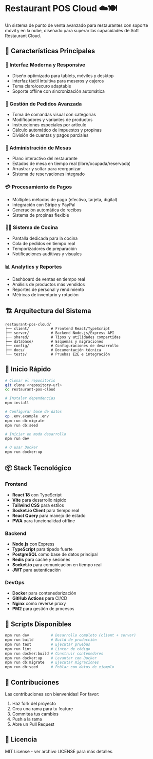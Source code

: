# Restaurant POS Cloud ☁️🍽️

Un sistema de punto de venta avanzado para restaurantes con soporte móvil y en la nube, diseñado para superar las capacidades de Soft Restaurant Cloud.

## 🌟 Características Principales

### 📱 Interfaz Moderna y Responsive
- Diseño optimizado para tablets, móviles y desktop
- Interfaz táctil intuitiva para meseros y cajeros
- Tema claro/oscuro adaptable
- Soporte offline con sincronización automática

### 🛒 Gestión de Pedidos Avanzada
- Toma de comandas visual con categorías
- Modificadores y variantes de productos
- Instrucciones especiales por artículo
- Cálculo automático de impuestos y propinas
- División de cuentas y pagos parciales

### 🏪 Administración de Mesas
- Plano interactivo del restaurante
- Estados de mesa en tiempo real (libre/ocupada/reservada)
- Arrastrar y soltar para reorganizar
- Sistema de reservaciones integrado

### 💳 Procesamiento de Pagos
- Múltiples métodos de pago (efectivo, tarjeta, digital)
- Integración con Stripe y PayPal
- Generación automática de recibos
- Sistema de propinas flexible

### 👨‍🍳 Sistema de Cocina
- Pantalla dedicada para la cocina
- Cola de pedidos en tiempo real
- Temporizadores de preparación
- Notificaciones auditivas y visuales

### 📊 Analytics y Reportes
- Dashboard de ventas en tiempo real
- Análisis de productos más vendidos
- Reportes de personal y rendimiento
- Métricas de inventario y rotación

## 🏗️ Arquitectura del Sistema

```
restaurant-pos-cloud/
├── client/          # Frontend React/TypeScript
├── server/          # Backend Node.js/Express API
├── shared/          # Tipos y utilidades compartidas
├── database/        # Esquemas y migraciones
├── config/          # Configuraciones de desarrollo
├── docs/            # Documentación técnica
└── tests/           # Pruebas E2E e integración
```

## 🚀 Inicio Rápido

```bash
# Clonar el repositorio
git clone <repository-url>
cd restaurant-pos-cloud

# Instalar dependencias
npm install

# Configurar base de datos
cp .env.example .env
npm run db:migrate
npm run db:seed

# Iniciar en modo desarrollo
npm run dev

# O usar Docker
npm run docker:up
```

## 📦 Stack Tecnológico

### Frontend
- **React 18** con TypeScript
- **Vite** para desarrollo rápido
- **Tailwind CSS** para estilos
- **Socket.io Client** para tiempo real
- **React Query** para manejo de estado
- **PWA** para funcionalidad offline

### Backend
- **Node.js** con Express
- **TypeScript** para tipado fuerte
- **PostgreSQL** como base de datos principal
- **Redis** para cache y sesiones
- **Socket.io** para comunicación en tiempo real
- **JWT** para autenticación

### DevOps
- **Docker** para contenedorización
- **GitHub Actions** para CI/CD
- **Nginx** como reverse proxy
- **PM2** para gestión de procesos

## 🔧 Scripts Disponibles

```bash
npm run dev          # Desarrollo completo (client + server)
npm run build        # Build de producción
npm run test         # Ejecutar pruebas
npm run lint         # Linter de código
npm run docker:build # Construir contenedores
npm run docker:up    # Levantar con Docker
npm run db:migrate   # Ejecutar migraciones
npm run db:seed      # Poblar con datos de ejemplo
```

## 🤝 Contribuciones

Las contribuciones son bienvenidas! Por favor:
1. Haz fork del proyecto
2. Crea una rama para tu feature
3. Commitea tus cambios
4. Push a la rama
5. Abre un Pull Request

## 📄 Licencia

MIT License - ver archivo LICENSE para más detalles.
